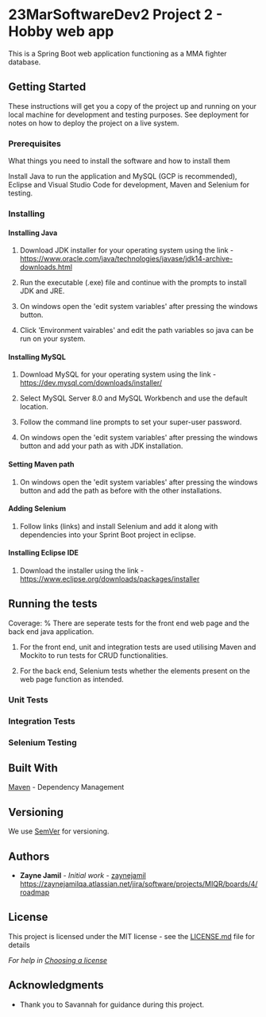 # 23MarSoftwareDev2 Project 2 - Hobby web app

This is a Spring Boot web application functioning as a MMA fighter database.

## Getting Started

These instructions will get you a copy of the project up and running on your local machine for development and testing purposes. See deployment for notes on how to deploy the project on a live system.

### Prerequisites

What things you need to install the software and how to install them

Install Java to run the application and MySQL (GCP is recommended), Eclipse and Visual Studio Code for development, Maven and Selenium for testing.

### Installing

#### Installing Java

1. Download JDK installer for your operating system using the link - https://www.oracle.com/java/technologies/javase/jdk14-archive-downloads.html

2. Run the executable (.exe) file and continue with the prompts to install JDK and JRE.

3. On windows open the 'edit system variables' after pressing the windows button.

4. Click 'Environment vairables' and edit the path variables so java can be run on your system.

#### Installing MySQL

1. Download MySQL for your operating system using the link - https://dev.mysql.com/downloads/installer/

2. Select MySQL Server 8.0 and MySQL Workbench and use the default location.

3. Follow the command line prompts to set your super-user password.

4. On windows open the 'edit system variables' after pressing the windows button and add your path as with JDK installation.

#### Setting Maven path

1. On windows open the 'edit system variables' after pressing the windows button and add the path as before with the other installations.

#### Adding Selenium

1. Follow links (links) and install Selenium and add it along with dependencies into your Sprint Boot project in eclipse.

#### Installing Eclipse IDE

1. Download the installer using the link - https://www.eclipse.org/downloads/packages/installer

## Running the tests
Coverage: %
There are seperate tests for the front end web page and the back end java application.

1. For the front end, unit and integration tests are used utilising Maven and Mockito to run tests for CRUD functionalities.

2. For the back end, Selenium tests whether the elements present on the web page function as intended.

### Unit Tests 
### Integration Tests
### Selenium Testing

## Built With

[Maven](https://maven.apache.org/) - Dependency Management

## Versioning

We use [SemVer](http://semver.org/) for versioning.

## Authors

* **Zayne Jamil** - *Initial work* - [zaynejamil](https://github.com/zaynejamilQA)
https://zaynejamilqa.atlassian.net/jira/software/projects/MIQR/boards/4/roadmap

## License

This project is licensed under the MIT license - see the [LICENSE.md](LICENSE.md) file for details 

*For help in [Choosing a license](https://choosealicense.com/)*

## Acknowledgments

* Thank you to Savannah for guidance during this project.

